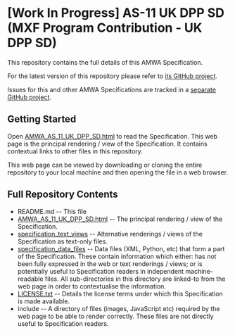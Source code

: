 # **[Work In Progress]** AS-11 UK DPP SD (MXF Program Contribution - UK DPP SD)

This repository contains the full details of this AMWA Specification.

For the latest version of this repository please refer to [its GitHub project](https://github.com/AMWA-TV/AS-11_UK_DPP_SD/).

Issues for this and other AMWA Specifications are tracked in a [separate GitHub project](https://github.com/AMWA-TV/AS-11_Overview).

## Getting Started

Open [AMWA_AS_11_UK_DPP_SD.html](AMWA_AS_11_UK_DPP_SD.html) to read the Specification. This web page is the principal rendering / view of the Specification. It contains contextual links to other files in this repository.

This web page can be viewed by downloading or cloning the entire repository to your local machine and then opening the file in a web browser.

## Full Repository Contents

* README.md -- This file
* [AMWA_AS_11_UK_DPP_SD.html](AMWA_AS_11_UK_DPP_SD.html) -- The principal rendering / view of the Specification.
* [specification_text_views](specification_text_views) -- Alternative renderings / views of the Specification as text-only files.
* [specification_data_files](specification_data_files) -- Data files (XML, Python, etc) that form a part of the Specification. These contain information which either: has not been fully expressed in the web or text renderings / views; or is potentially useful to Specification readers in independent machine-readable files. All sub-directories in this directory are linked-to from the web page in order to contextualise the information.
* [LICENSE.txt](LICENSE.txt) -- Details the license terms under which this Specification is made available.
* include -- A directory of files (images, JavaScript etc) required by the web page to be able to render correctly. These files are not directly useful to Specification readers.
